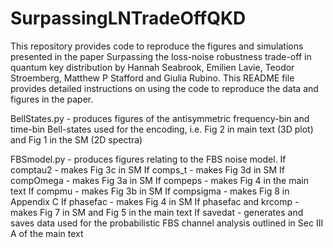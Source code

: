# SurpassingLNTradeOffQKD
This repository provides code to reproduce the figures and simulations presented in the paper Surpassing the loss-noise robustness trade-off in quantum key distribution by Hannah Seabrook, Emilien Lavie, Teodor Stroemberg, Matthew P Stafford and Giulia Rubino. This README file provides detailed instructions on using the code to reproduce the data and figures in the paper.

BellStates.py - produces figures of the antisymmetric frequency-bin and time-bin Bell-states used for the encoding, i.e. Fig 2 in main text (3D plot) and Fig 1 in the SM (2D spectra)

FBSmodel.py - produces figures relating to the FBS noise model. 
              If comptau2 - makes Fig 3c in SM
              If comps_t - makes Fig 3d in SM
              If compOmega - makes Fig 3a in SM
              If compeps - makes Fig 4 in the main text
              If compmu - makes Fig 3b in SM
              If compsigma - makes Fig 8 in Appendix C
              If phasefac - makes Fig 4 in SM
              If phasefac and krcomp - makes Fig 7 in SM and Fig 5 in the main text
              If savedat - generates and saves data used for the probabilistic FBS channel analysis outlined in Sec III A of the main text


